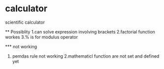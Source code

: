 # calculator
scientific calculator

** Possiblity 
1.can solve expression involving brackets
2.factorial function workes
3.% is for modulus operator

*** not working
1. pemdas rule not working 
2.mathematicl function are not set and defined yet